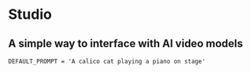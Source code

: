 # Studio

## A simple way to interface with AI video models

```
DEFAULT_PROMPT = 'A calico cat playing a piano on stage'
```
